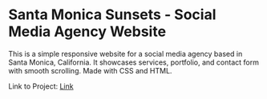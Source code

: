 # Santa Monica Sunsets - Social Media Agency Website

This is a simple responsive website for a social media agency based in Santa Monica, California. It showcases services, portfolio, and contact form with smooth scrolling. Made with CSS and HTML.

Link to Project: [Link](https://lykaiio.github.io/social-media-agency)
